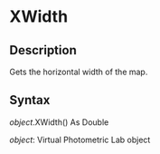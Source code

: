 # XWidth 

## Description 

Gets the horizontal width of the map.

## Syntax 

*object*.XWidth\(\) As Double

*object*: Virtual Photometric Lab object



